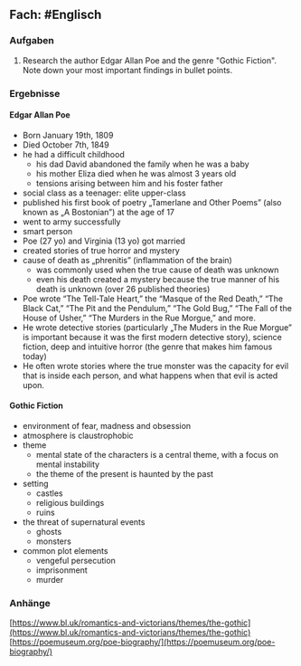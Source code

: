 ## Fach: #Englisch

### Aufgaben

1. Research the author Edgar Allan Poe and the genre "Gothic Fiction". Note down your most important findings in bullet points.

### Ergebnisse

#### Edgar Allan Poe

- Born January 19th, 1809
- Died October 7th, 1849
-  he had a difficult childhood
	- his dad David abandoned the family when he was a baby
	- his mother Eliza died when he was almost 3 years old
	- tensions arising between him and his foster father
- social class as a teenager: elite upper-class
- published his first book of poetry „Tamerlane and Other Poems” (also known as „A Bostonian”) at the age of 17
- went to army successfully
- smart person
- Poe (27 yo) and Virginia (13 yo) got married
- created stories of true horror and mystery
- cause of death as „phrenitis” (inflammation of the brain)
	- was commonly used when the true cause of death was unknown
	- even his death created a mystery because the true manner of his death is unknown (over 26 published theories)
- Poe wrote “The Tell-Tale Heart,” the “Masque of the Red Death,” “The Black Cat,” “The Pit and the Pendulum,” “The Gold Bug,” “The Fall of the House of Usher,” “The Murders in the Rue Morgue,” and more.
- He wrote detective stories (particularly „The Muders in the Rue Morgue” is important because it was the first modern detective story), science fiction, deep and intuitive horror (the genre that makes him famous today)
- He often wrote stories where the true monster was the capacity for evil that is inside each person, and what happens when that evil is acted upon.

#### Gothic Fiction

- environment of fear, madness and obsession
- atmosphere is claustrophobic
- theme
	- mental state of the characters is a central theme, with a focus on mental instability
	- the theme of the present is haunted by the past
- setting
	- castles
	- religious buildings
	- ruins
- the threat of supernatural events
	- ghosts
	- monsters
- common plot elements
	- vengeful persecution
	- imprisonment
	- murder

### Anhänge

[https://www.bl.uk/romantics-and-victorians/themes/the-gothic](https://www.bl.uk/romantics-and-victorians/themes/the-gothic)  
[https://poemuseum.org/poe-biography/](https://poemuseum.org/poe-biography/)

